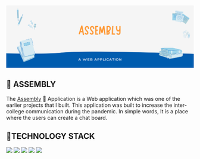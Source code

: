 <img src="IMG/banner.png" />

<h2> 📮 ASSEMBLY </h2>
The <a href="https://github.com/Ajaiqmar/ASSEMBLY">Assembly</a> 📮 Application is a Web application which was one of the earlier projects that I built. This application was built to increase the inter-college communication during the pandemic. In simple words, It is a place where the users can create a chat board.

<h2> 📱TECHNOLOGY STACK </h2>
<a href="https://developer.mozilla.org/en-US/docs/Learn/Getting_started_with_the_web/HTML_basics"><img src="https://img.shields.io/badge/HTML-%20-brightgreen" /></a>
<a href="https://developer.mozilla.org/en-US/docs/Web/CSS"><img src="https://img.shields.io/badge/CSS-%20-red" /></a>
<a href="https://developer.mozilla.org/en-US/docs/Web/JavaScript"><img src="https://img.shields.io/badge/JS-%20-blue" /></a>
<a href="https://www.php.net/docs.php"><img src="https://img.shields.io/badge/PHP-%20-yellow" /></a>
<a href="https://dev.mysql.com/doc/"><img src="https://img.shields.io/badge/MySQL-%20-green" /></a>
